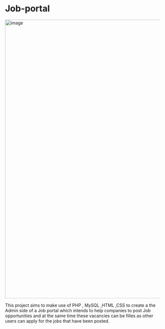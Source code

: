 # Job-portal

<img width="904" alt="image" src="https://user-images.githubusercontent.com/108605741/209679727-77b1dd42-75f2-494e-bdac-863cb4f67e1f.png">

This project aims to make use of PHP , MySQL ,HTML ,CSS to create a the Admin side of a Job portal which intends to help companies to
post Job opportunities and at the same time these vacancies can be filles as other users can apply for the jobs that have been posted. 
